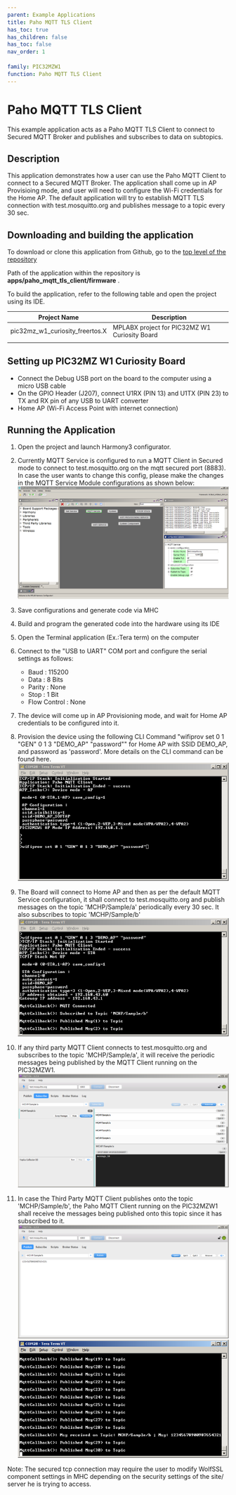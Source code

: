 ```yaml
---
parent: Example Applications
title: Paho MQTT TLS Client
has_toc: true
has_children: false
has_toc: false
nav_order: 1

family: PIC32MZW1
function: Paho MQTT TLS Client
---
```


# Paho MQTT TLS Client 

This example application acts as a Paho MQTT TLS Client to connect to Secured MQTT Broker and publishes and subscribes to data on subtopics.

## Description

This application demonstrates how a user can use the Paho MQTT Client to connect to a Secured MQTT Broker. The application shall come up in AP Provisioing mode, and user will need to configure the Wi-Fi credentials for the Home AP. The default application will try to establish MQTT TLS connection with test.mosquitto.org and publishes message to a topic every 30 sec.

## Downloading and building the application

To download or clone this application from Github, go to the [top level of the repository](https://github.com/Microchip-MPLAB-Harmony/wireless)


Path of the application within the repository is **apps/paho_mqtt_tls_client/firmware** .

To build the application, refer to the following table and open the project using its IDE.

| Project Name      | Description                                    |
| ----------------- | ---------------------------------------------- |
| pic32mz_w1_curiosity_freertos.X | MPLABX project for PIC32MZ W1 Curiosity Board |
|||

## Setting up PIC32MZ W1 Curiosity Board

- Connect the Debug USB port on the board to the computer using a micro USB cable
- On the GPIO Header (J207), connect U1RX (PIN 13) and U1TX (PIN 23) to TX and RX pin of any USB to UART converter
- Home AP (Wi-Fi Access Point with internet connection)

## Running the Application

1. Open the project and launch Harmony3 configurator.
2. Currently MQTT Service is configured to run a MQTT Client in Secured mode to connect to test.mosquitto.org on the mqtt secured port (8883). In case the user wants to change this config, please make the changes in the MQTT Service Module configurations as shown below:
![MHC](images/mqttservice_configurator.png)

3.	Save configurations and generate code via MHC 
4.	Build and program the generated code into the hardware using its IDE
5. Open the Terminal application (Ex.:Tera term) on the computer
6. Connect to the "USB to UART" COM port and configure the serial settings as follows:
    - Baud : 115200
    - Data : 8 Bits
    - Parity : None
    - Stop : 1 Bit
    - Flow Control : None

7.	The device will come up in AP Provisioning mode, and wait for Home AP credentials to be configured into it.
8.	Provision the device using the following CLI Command "wifiprov set 0 1 "GEN" 0 1 3 "DEMO_AP" "password"" for Home AP with SSID DEMO_AP, and password as 'password'. More details on the CLI command can be found here.
![Console](images/mqtt_client_provision_console.png)

9.	The Board will connect to Home AP and then as per the default MQTT Service configuration, it shall connect to test.mosquitto.org and publish messages on the topic 'MCHP/Sample/a' periodically every 30 sec. It also subscribes to topic 'MCHP/Sample/b'
![Console](images/mqtt_client_publish_console.png)

10.	If any third party MQTT Client connects to test.mosquitto.org and subscribes to the topic 'MCHP/Sample/a', it will receive the periodic messages being published by the MQTT Client running on the PIC32MZW1.
![Third Party MQTT Client](images/third_party_mqtt_client_subscribe.png)

11. In case the Third Party MQTT Client publishes onto the topic 'MCHP/Sample/b', the Paho MQTT Client running on the PIC32MZW1 shall receive the messages being published onto this topic since it has subscribed to it.
![Third Party MQTT Client](images/third_party_mqtt_client_publish.png)
![Console](images/mqtt_client_subscribe_console.png)

Note: The secured tcp connection may require the user to modify WolfSSL component settings in MHC depending on the security settings of the site/ server he is trying to access.